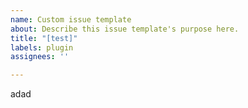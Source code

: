 ```yaml
---
name: Custom issue template
about: Describe this issue template's purpose here.
title: "[test]"
labels: plugin
assignees: ''

---
```


adad
